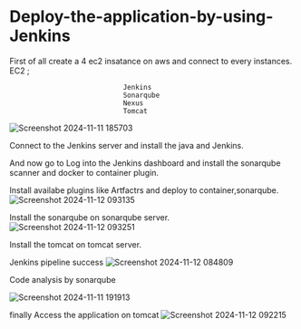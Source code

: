 # Deploy-the-application-by-using-Jenkins
First of all create a  4 ec2 insatance on aws and connect to every instances.
EC2 ;

                                Jenkins
                                Sonarqube
                                Nexus     
                                Tomcat

  ![Screenshot 2024-11-11 185703](https://github.com/user-attachments/assets/ef4fb877-3e71-4a70-bcf6-59bad934c729)

Connect to the Jenkins server and install the java and Jenkins.

And now go to Log into the Jenkins dashboard and install the sonarqube scanner and docker to container plugin.

Install availabe plugins like Artfactrs and deploy to container,sonarqube.
![Screenshot 2024-11-12 093135](https://github.com/user-attachments/assets/8a4dd253-d050-4a58-b80f-e6843650bac1)

Install the sonarqube on sonarqube server.
![Screenshot 2024-11-12 093251](https://github.com/user-attachments/assets/46444332-c600-43de-b7f0-f1dac731dec2)

Install the tomcat on tomcat server.

Jenkins pipeline success
![Screenshot 2024-11-12 084809](https://github.com/user-attachments/assets/89f05d39-fa8a-4204-a3bc-41b7798273f5)

Code analysis by sonarqube

![Screenshot 2024-11-11 191913](https://github.com/user-attachments/assets/b085bbcb-5d3c-4bfc-a2d3-dcfc96fb63af)


finally Access the application on tomcat
![Screenshot 2024-11-12 092215](https://github.com/user-attachments/assets/86e2cd9d-e3fe-4847-a415-674b90388156)
